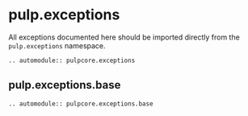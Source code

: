 # pulp.exceptions

All exceptions documented here should be imported directly from the `pulp.exceptions` namespace.

```{eval-rst}
.. automodule:: pulpcore.exceptions
```

## pulp.exceptions.base

```{eval-rst}
.. automodule:: pulpcore.exceptions.base
```
